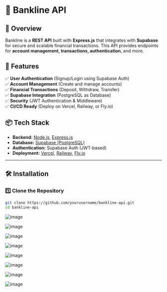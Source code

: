 # 🏦 Bankline API

## 📌 Overview
Bankline is a **REST API** built with **Express.js** that integrates with **Supabase** for secure and scalable financial transactions. This API provides endpoints for **account management, transactions, authentication**, and more.

## 🚀 Features
✅ **User Authentication** (Signup/Login using Supabase Auth)  
✅ **Account Management** (Create and manage accounts)  
✅ **Financial Transactions** (Deposit, Withdraw, Transfer)  
✅ **Supabase Integration** (PostgreSQL as Database)  
✅ **Security** (JWT Authentication & Middleware)  
✅ **CI/CD Ready** (Deploy on Vercel, Railway, or Fly.io)  



## 📦 Tech Stack
- **Backend:** [Node.js](https://nodejs.org/), [Express.js](https://expressjs.com/)
- **Database:** [Supabase (PostgreSQL)](https://supabase.com/)
- **Authentication:** Supabase Auth (JWT-based)
- **Deployment:** [Vercel](https://vercel.com/), [Railway](https://railway.app/), [Fly.io](https://fly.io/)

---

## 🛠 Installation

### 1️⃣ Clone the Repository
```sh
git clone https://github.com/yourusername/bankline-api.git
cd bankline-api
```


![image](https://github.com/user-attachments/assets/6e47557e-d9b0-4d40-b61f-6cb7d0f45518)

![image](https://github.com/user-attachments/assets/d56d0cb4-425c-49ff-955a-cdd5468d511a)

![image](https://github.com/user-attachments/assets/bd40a75e-a0ae-4548-aafa-9bed9d0f98e7)

![image](https://github.com/user-attachments/assets/c412df72-b421-4b41-b7dd-7f2deabe3da0)

![image](https://github.com/user-attachments/assets/e2d2ecf7-353a-44c9-b8a0-d070c457edf2)


![image](https://github.com/user-attachments/assets/5d903c87-e49c-441f-8ce2-dc6978bc65b5)

![image](https://github.com/user-attachments/assets/f05cf2b0-17e5-4065-a5c4-c9acd19a489a)

![image](https://github.com/user-attachments/assets/24fdaf77-2326-4210-a4a4-4139c0908aca)








